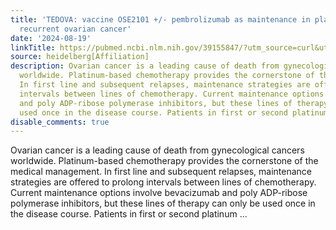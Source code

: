 ```yaml
---
title: 'TEDOVA: vaccine OSE2101 +/- pembrolizumab as maintenance in platinum-sensitive
  recurrent ovarian cancer'
date: '2024-08-19'
linkTitle: https://pubmed.ncbi.nlm.nih.gov/39155847/?utm_source=curl&utm_medium=rss&utm_campaign=pubmed-2&utm_content=1FakS-2QOkCT8HsMOQP1bCRQ4YzyumYOmxmF0moLsQ3dFB1E9V&fc=20220326224207&ff=20240819181131&v=2.18.0.post9+e462414
source: heidelberg[Affiliation]
description: Ovarian cancer is a leading cause of death from gynecological cancers
  worldwide. Platinum-based chemotherapy provides the cornerstone of the medical management.
  In first line and subsequent relapses, maintenance strategies are offered to prolong
  intervals between lines of chemotherapy. Current maintenance options involve bevacizumab
  and poly ADP-ribose polymerase inhibitors, but these lines of therapy can only be
  used once in the disease course. Patients in first or second platinum ...
disable_comments: true
---
```

Ovarian cancer is a leading cause of death from gynecological cancers worldwide. Platinum-based chemotherapy provides the cornerstone of the medical management. In first line and subsequent relapses, maintenance strategies are offered to prolong intervals between lines of chemotherapy. Current maintenance options involve bevacizumab and poly ADP-ribose polymerase inhibitors, but these lines of therapy can only be used once in the disease course. Patients in first or second platinum ...